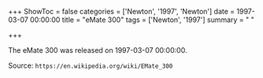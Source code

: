 +++
ShowToc = false
categories = ['Newton', '1997', 'Newton']
date = 1997-03-07 00:00:00
title = "eMate 300"
tags = ['Newton', '1997']
summary = " "

+++

The eMate 300 was released on 1997-03-07 00:00:00.

Source: `https://en.wikipedia.org/wiki/EMate_300`
